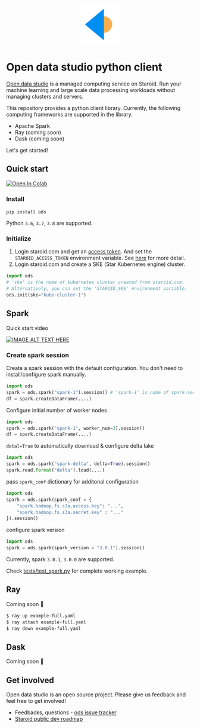 <br />
<center>
  <img src="https://github.com/open-datastudio/datastudio/raw/master/docs/_static/open-datastudio-logo.png" width="110px"/>
</center>

# Open data studio python client

[Open data studio](https://open-datastudio.io) is a managed computing service on Staroid. Run your machine learning and large scale data processing workloads without managing clusters and servers.

This repository provides a python client library.
Currently, the following computing frameworks are supported in the library.

 - Apache Spark
 - Ray (coming soon)
 - Dask (coming soon)

Let's get started!


## Quick start

[![Open In Colab](https://colab.research.google.com/assets/colab-badge.svg)](https://colab.research.google.com/github/open-datastudio/ods/blob/master/notebook/open-data-studio.ipynb)

### Install

```
pip install ods
```

Python `3.6`, `3.7`, `3.8` are supported.

### Initialize

1. Login staroid.com and get an [access token](https://staroid.com/settings/accesstokens). And set the `STAROID_ACCESS_TOKEN` environment variable. See [here](https://github.com/staroids/staroid-python#configuration) for more detail.
2. Login staroid.com and create a SKE (Star Kubernetes engine) cluster.

```python
import ods
# 'ske' is the name of kubernetes cluster created from staroid.com.
# Alternatively, you can set the 'STAROID_SKE' environment variable.
ods.init(ske="kube-cluster-1")
```

## Spark

Quick start video

[![IMAGE ALT TEXT HERE](https://img.youtube.com/vi/J43qKJnp_N8/0.jpg)](https://www.youtube.com/watch?v=J43qKJnp_N8)

### Create spark session
Create a spark session with the default configuration.
You don't need to install/configure spark manually.

```python
import ods
spark = ods.spark("spark-1").session() # 'spark-1' is name of spark-serverless instance to create.
df = spark.createDataFrame(....)
```

Configure initial number of worker nodes

```python
import ods
spark = ods.spark("spark-1", worker_num=3).session()
df = spark.createDataFrame(....)
```

`detal=True` to automatically download & configure delta lake

```python
import ods
spark = ods.spark("spark-delta", delta=True).session()
spark.read.format("delta").load(....)
```

pass `spark_conf` dictionary for additonal configuration

```python
import ods
spark = ods.spark(spark_conf = {
    "spark.hadoop.fs.s3a.access.key": "...",
    "spark.hadoop.fs.s3a.secret.key" : "..."
}).session()
```

configure spark version

```python
import ods
spark = ods.spark(spark_version = "3.0.1").session()
```

Currently, spark `3.0.1`, `3.0.0` are supported.


Check [tests/test_spark.py](https://github.com/open-datastudio/ods/blob/master/tests/test_spark.py) for complete working example.

## Ray

Coming soon 🚛

```bash
$ ray up example-full.yaml
$ ray attach example-full.yaml
$ ray down example-full.yaml
```

## Dask

Coming soon 🚛


## Get involved

Open data studio is an open source project. Please give us feedback and feel free to get involved!

 - Feedbacks, questions - [ods issue tracker](https://github.com/open-datastudio/ods/issues)
 - [Staroid public dev roadmap](https://github.com/staroids/community/projects/1)

